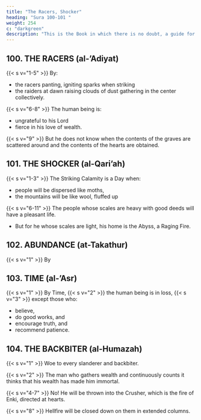 ```yaml
---
title: "The Racers, Shocker"
heading: "Sura 100-101 "
weight: 254
c: "darkgreen"
description: "This is the Book in which there is no doubt, a guide for the righteous."
---
```



## 100. THE RACERS (al-’Adiyat)


{{< s v="1-5" >}} By:
- the racers panting, igniting sparks when striking
- the raiders at dawn raising clouds of dust gathering in the center collectively.

{{< s v="6-8" >}} The human being is:
- ungrateful to his Lord
- fierce in his love of wealth.

{{< s v="9" >}} But he does not know when the contents of the graves are scattered around and the contents of the hearts are obtained.


<!-- Their Lord, on that Day, is fully informed
of them.
you will know.
you knew with knowledge of certainty.
6. You
would see the Inferno.

Then, on that Day, you will be questioned
about the Bliss.
 -->

## 101. THE SHOCKER (al-Qari’ah)

{{< s v="1-3" >}} The Striking Calamity is a Day when:
- people will be dispersed like moths,
- the mountains will be like wool, fluffed up

{{< s v="6-11" >}} The people whose scales are heavy with good deeds will have a pleasant life. 
- But for he whose scales are light, his home is the Abyss, a Raging Fire.
<!-- the earth is shaken with its quake.  And the earth brings out its loads.{{< s v="3" >}}  And man says, “What is the matter with it?”{{< s v="4" >}}  On that Day, it will tell its tales. your Lord will have inspired it.-->


<!-- By time, 1854
2. Indeed, mankind is in loss,
3. Except for those who have believed and done righteous deeds and
advised each other to truth and advised each other to patience.
 -->


## 102. ABUNDANCE (at-Takathur)

{{< s v="1" >}}  By



## 103. TIME (al-’Asr)

{{< s v="1" >}}  By Time, {{< s v="2" >}} the human being is in loss, {{< s v="3" >}} except those who:
- believe,
- do good works, and
- encourage truth, and
- recommend patience.


## 104. THE BACKBITER (al-Humazah)

{{< s v="1" >}} Woe to every slanderer and backbiter.

{{< s v="2" >}} The man who gathers wealth and continuously counts it thinks that his wealth has made him immortal. 

{{< s v="4-7" >}} No! He will be thrown into the Crusher, which is the fire of Enki, directed at hearts.

{{< s v="8" >}} Hellfire  will be closed down on them in extended columns.



<!-- It
is he who mistreats the orphan.
And does not encourage the feeding of the
poor.{{< s v="3" >}} {{< s v="4" >}}  So
woe to those who pray.{{< s v="5" >}}  Those who are heedless of their prayers.
6. Those who put on the appearance.
7. And
closes in on them.{{< s v="9" >}}  In

 -->